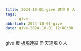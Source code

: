 ```yaml
---
title: 2024-10-01-give 違規 0 人
tags:
    - give
abbrlink: 2024-10-01-give
date: give-2024-10-01 12:00:00
---
```

give 板 [板規連結](https://www.ptt.cc/bbs/give/M.1612495900.A.C32.html)
昨天違規 0 人
